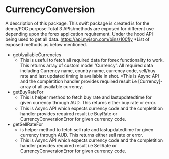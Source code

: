 # CurrencyConversion

A description of this package.
This swift package is created is for the demo/POC purpose.Total 3 APIs/methods are exposed for different use depending upon the forex application requirement. Under the hood API being used to get all data.
https://api.myjson.com/bins/100fjy 
*List of exposed methods as below mentioned.
* getAvailableCurrencies
  * This  is useful to fetch all required data for forex functionality to work. This returns array of custom model  'Currency'. All required data including Currency name, country name, currency code, sell/buy rate and last updated timing is available in shot.
  *This is Async API and the completition handler provides required result i.e   [Currency]-array of all available currency.
* getBuyRateFor
  * This  is helper method to fetch buy rate and lastupdatedtime for given currency through AUD. This returns either buy rate or error.
  * This is Async API which expects currency code and the completition handler provides required result i.e   BuyRate or  CurrencyConversionError for given currency code.
* getSellRateFor
  * is helper method to fetch sell rate and lastupdatedtime for given currency through AUD. This returns either sell rate or error.
  * This is Async API which expects currency code and the completition handler provides required result i.e   SellRate or  CurrencyConversionError for given currency code.
 
